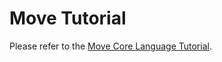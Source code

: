 # Move Tutorial

Please refer to the [Move Core Language Tutorial](https://github.com/aptos-labs/diem-core/tree/main/diem-move/move-examples/move-tutorial).
